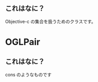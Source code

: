 これはなに？
------------

Objective-c の集合を扱うためのクラスです。

OGLPair
=======

これはなに？
------------

cons のようなものです
